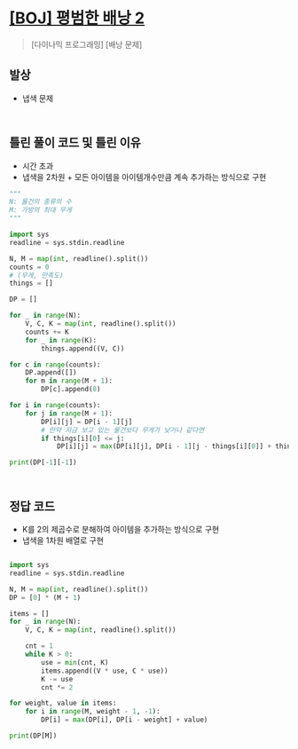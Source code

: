 # [[BOJ] 평범한 배낭 2](https://www.acmicpc.net/problem/12920)

> [다이나믹 프로그래밍] [배낭 문제]

## 발상

- 냅색 문제

## <br> 틀린 풀이 코드 및 틀린 이유

- 시간 초과
- 냅색을 2차원 + 모든 아이템을 아이템개수만큼 계속 추가하는 방식으로 구현

```python
"""
N: 물건의 종류의 수
M: 가방의 최대 무게
"""

import sys
readline = sys.stdin.readline

N, M = map(int, readline().split())
counts = 0
# (무게, 만족도)
things = []

DP = []

for _ in range(N):
    V, C, K = map(int, readline().split())
    counts += K
    for _ in range(K):
        things.append((V, C))

for c in range(counts):
    DP.append([])
    for m in range(M + 1):
        DP[c].append(0)

for i in range(counts):
    for j in range(M + 1):
        DP[i][j] = DP[i - 1][j]
        # 만약 지금 보고 있는 물건보다 무게가 낮거나 같다면
        if things[i][0] <= j:
            DP[i][j] = max(DP[i][j], DP[i - 1][j - things[i][0]] + things[i][1])

print(DP[-1][-1])
```

## <br>정답 코드

- K를 2의 제곱수로 분해하여 아이템을 추가하는 방식으로 구현
- 냅색을 1차원 배열로 구현

```python

import sys
readline = sys.stdin.readline

N, M = map(int, readline().split())
DP = [0] * (M + 1)

items = []
for _ in range(N):
    V, C, K = map(int, readline().split())

    cnt = 1
    while K > 0:
        use = min(cnt, K)
        items.append((V * use, C * use))
        K -= use
        cnt *= 2

for weight, value in items:
    for i in range(M, weight - 1, -1):
        DP[i] = max(DP[i], DP[i - weight] + value)

print(DP[M])
```
